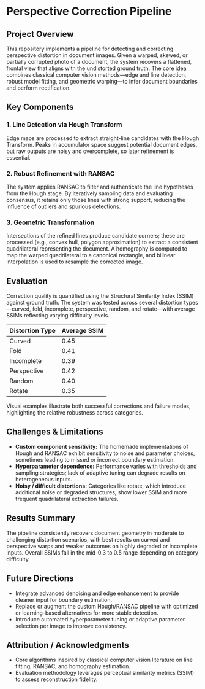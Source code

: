 # Perspective Correction Pipeline

## Project Overview

This repository implements a pipeline for detecting and correcting perspective distortion in document images. Given a warped, skewed, or partially corrupted photo of a document, the system recovers a flattened, frontal view that aligns with the undistorted ground truth. The core idea combines classical computer vision methods—edge and line detection, robust model fitting, and geometric warping—to infer document boundaries and perform rectification.

## Key Components

### 1. Line Detection via Hough Transform  
Edge maps are processed to extract straight-line candidates with the Hough Transform. Peaks in accumulator space suggest potential document edges, but raw outputs are noisy and overcomplete, so later refinement is essential.

### 2. Robust Refinement with RANSAC  
The system applies RANSAC to filter and authenticate the line hypotheses from the Hough stage. By iteratively sampling data and evaluating consensus, it retains only those lines with strong support, reducing the influence of outliers and spurious detections.

### 3. Geometric Transformation  
Intersections of the refined lines produce candidate corners; these are processed (e.g., convex hull, polygon approximation) to extract a consistent quadrilateral representing the document. A homography is computed to map the warped quadrilateral to a canonical rectangle, and bilinear interpolation is used to resample the corrected image.

## Evaluation

Correction quality is quantified using the Structural Similarity Index (SSIM) against ground truth. The system was tested across several distortion types—curved, fold, incomplete, perspective, random, and rotate—with average SSIMs reflecting varying difficulty levels.

| Distortion Type | Average SSIM |
|-----------------|--------------|
| Curved          | 0.45         |
| Fold            | 0.41         |
| Incomplete      | 0.39         |
| Perspective     | 0.42         |
| Random          | 0.40         |
| Rotate          | 0.35         | 

Visual examples illustrate both successful corrections and failure modes, highlighting the relative robustness across categories.

## Challenges & Limitations

- **Custom component sensitivity:** The homemade implementations of Hough and RANSAC exhibit sensitivity to noise and parameter choices, sometimes leading to missed or incorrect boundary estimation.
- **Hyperparameter dependence:** Performance varies with thresholds and sampling strategies; lack of adaptive tuning can degrade results on heterogeneous inputs.
- **Noisy / difficult distortions:** Categories like rotate, which introduce additional noise or degraded structures, show lower SSIM and more frequent quadrilateral extraction failures. 

## Results Summary

The pipeline consistently recovers document geometry in moderate to challenging distortion scenarios, with best results on curved and perspective warps and weaker outcomes on highly degraded or incomplete inputs. Overall SSIMs fall in the mid-0.3 to 0.5 range depending on category difficulty.

## Future Directions

- Integrate advanced denoising and edge enhancement to provide cleaner input for boundary estimation. 
- Replace or augment the custom Hough/RANSAC pipeline with optimized or learning-based alternatives for more stable detection. 
- Introduce automated hyperparameter tuning or adaptive parameter selection per image to improve consistency.

## Attribution / Acknowledgments

- Core algorithms inspired by classical computer vision literature on line fitting, RANSAC, and homography estimation.  
- Evaluation methodology leverages perceptual similarity metrics (SSIM) to assess reconstruction fidelity.
